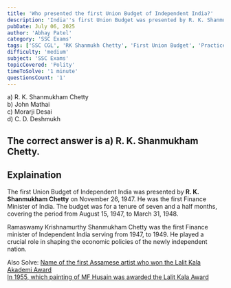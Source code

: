 ```yaml
---
title: 'Who presented the first Union Budget of Independent India?'
description: 'India''s first Union Budget was presented by R. K. Shanmukham Chetty on November 26, 1947.'
pubDate: July 06, 2025
author: 'Abhay Patel'
category: 'SSC Exams'
tags: ['SSC CGL', 'RK Shanmukh Chetty', 'First Union Budget', 'Practice Questions']
difficulty: 'medium'
subject: 'SSC Exams'
topicCovered: 'Polity'
timeToSolve: '1 minute'
questionsCount: '1'
---
```


a) R. K. Shanmukham Chetty  
b) John Mathai  
c) Morarji Desai  
d) C. D. Deshmukh  

The correct answer is **a) R. K. Shanmukham Chetty**.
---
## Explaination
The first Union Budget of Independent India was presented by **R. K. Shanmukham Chetty** on November 26, 1947. He was the first Finance Minister of India. The budget was for a tenure of seven and a half months, covering the period from August 15, 1947, to March 31, 1948.

Ramaswamy Krishnamurthy Shanmukham Chetty was the first Finance minister of Independent India serving from 1947, to 1949. He played a crucial role in shaping the economic policies of the newly independent nation.

Also Solve: [Name of the first Assamese artist who won the Lalit Kala Akademi Award](https://eduware.vercel.app/questions/first-assamese-to-lalit-kala-award)  
[In 1955, which painting of MF Husain was awarded the Lalit Kala Award](https://eduware.vercel.app/questions/painting-of-mf-hussain-awarded)
